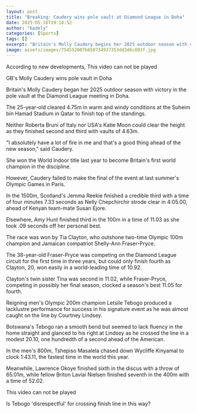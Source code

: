 ```yaml
---
layout: post
title: "Breaking: Caudery wins pole vault at Diamond League in Doha"
date: 2025-05-16T19:18:52
author: "badely"
categories: [Sports]
tags: []
excerpt: "Britain's Molly Caudery begins her 2025 outdoor season with victory in the pole vault at a Diamond League meeting in Doha."
image: assets/images/754552007b650734937353dd3d6c893f.jpg
---
```


According to new developments, This video can not be played

GB's Molly Caudery wins pole vault in Doha

Britain's Molly Caudery began her 2025 outdoor season with victory in the pole vault at the Diamond League meeting in Doha.

The 25-year-old cleared 4.75m in warm and windy conditions at the Suheim bin Hamad Stadium in Qatar to finish top of the standings.

Neither Roberta Bruni of Italy nor USA's Katie Moon could clear the height as they finished second and third with vaults of 4.63m.

"I absolutely have a lot of fire in me and that's a good thing ahead of the new season," said Caudery.

She won the World Indoor title last year to become Britain's first world champion in the discipline.

However, Caudery failed to make the final of the event at last summer's Olympic Games in Paris. 

In the 1500m, Scotland's Jemma Reekie finished a credible third with a time of four minutes 7.33 seconds as Nelly Chepchirchir strode clear in 4:05.00, ahead of Kenyan team-mate Susan Ejore.

Elsewhere, Amy Hunt finished third in the 100m in a time of 11.03 as she took .09 seconds off her personal best.

The race was won by Tia Clayton, who outshone two-time Olympic 100m champion and Jamaican compatriot Shelly-Ann Fraser-Pryce.

The 38-year-old Fraser-Pryce was competing on the Diamond League circuit for the first time in three years, but could only finish fourth as Clayton, 20, won easily in a world-leading time of 10.92.

Clayton's twin sister Tina was second in 11.02, while Fraser-Pryce, competing in possibly her final season, clocked a season's best 11.05 for fourth.

Reigning men's Olympic 200m champion Letsile Tebogo produced a lacklustre performance for success in his signature event as he was almost caught on the line by Courtney Lindsey.

Botswana's Tebogo ran a smooth bend but seemed to lack fluency in the home straight and glanced to his right at Lindsey as he crossed the line in a modest 20.10, one hundredth of a second ahead of the American.

In the men's 800m, Tshepiso Masalela chased down Wycliffe Kinyamal to clock 1:43.11, the fastest time in the world this year.

Meanwhile, Lawrence Okoye finished sixth in the discus with a throw of 65.01m, while fellow Briton Laviai Nielsen finished seventh in the 400m with a time of 52.02.

This video can not be played

Is Tebogo 'disrespectful' for crossing finish line in this way?

